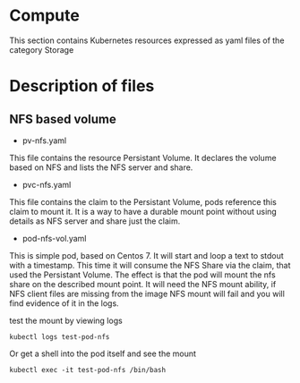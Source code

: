 # Compute 
This section contains Kubernetes resources expressed as yaml files of the category Storage


# Description of files

## NFS based volume

- pv-nfs.yaml

This file contains the resource Persistant Volume. It declares the volume based on NFS and lists the NFS server and share.

- pvc-nfs.yaml

This file contains the claim to the Persistant Volume, pods reference this claim to mount it. It is a way to have a durable mount point without using details as NFS server and share just the claim.

- pod-nfs-vol.yaml

This is simple pod, based on Centos 7. It will start and loop a text to stdout with a timestamp. This time it will consume the NFS Share via the claim, that used the Persistant Volume.
The effect is that the pod will mount the nfs share on the described mount point. It will need the NFS mount ability, if NFS client files are missing from the image NFS mount will fail and you will find evidence of it in the logs.

test the mount by viewing logs
```
kubectl logs test-pod-nfs 
```

Or get a shell into the pod itself and see the mount

```
kubectl exec -it test-pod-nfs /bin/bash
```
 
